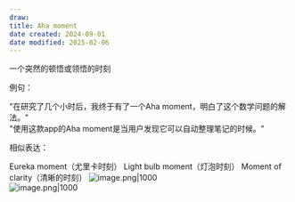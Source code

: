 ```yaml
---
draw:
title: Aha moment
date created: 2024-09-01
date modified: 2025-02-06
---
```


一个突然的顿悟或领悟的时刻

例句：

"在研究了几个小时后，我终于有了一个Aha moment，明白了这个数学问题的解法。"  
"使用这款app的Aha moment是当用户发现它可以自动整理笔记的时候。"

相似表达：

Eureka moment（尤里卡时刻）
Light bulb moment（灯泡时刻）
Moment of clarity（清晰的时刻）
![image.png|1000](https://imagehosting4picgo.oss-cn-beijing.aliyuncs.com/imagehosting/fix-dir%2Fpicgo%2Fpicgo-clipboard-images%2F2024%2F11%2F15%2F15-11-13-468f0c7c0031741a693181c47a8bc780-202411151511124-f2c9b0.png)  
![image.png|1000](https://imagehosting4picgo.oss-cn-beijing.aliyuncs.com/imagehosting/fix-dir%2Fpicgo%2Fpicgo-clipboard-images%2F2024%2F11%2F15%2F15-12-06-26afdf4471dcff5c01a3472cffec351e-202411151512104-7dbb4e.png)
